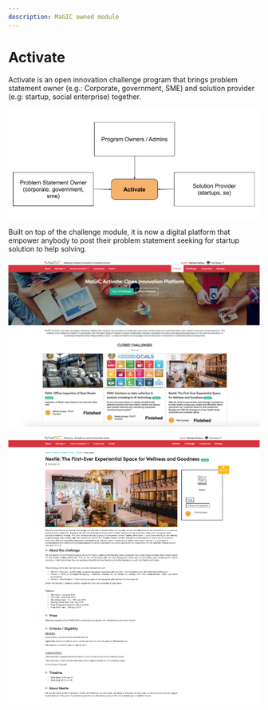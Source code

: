 ```yaml
---
description: MaGIC owned module
---
```


# Activate

Activate is an open innovation challenge program that brings problem statement owner \(e.g.: Corporate, government, SME\) and solution provider \(e.g: startup, social enterprise\) together.

![](../../.gitbook/assets/untitled-drawing.png)

Built on top of the challenge module, it is now a digital platform that empower anybody to post their problem statement seeking for startup solution to help solving.

![MaGIC Activate front page](../../.gitbook/assets/screenshot-2021-03-02-at-12.49.57-am.png)

![View Challenge page](../../.gitbook/assets/activate-view%20%281%29.png)

